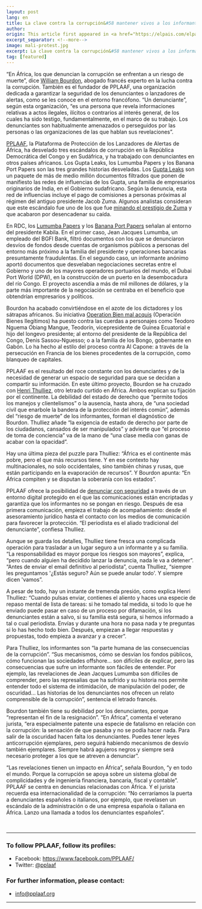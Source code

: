 ```yaml
---
layout: post
lang: en
title: La clave contra la corrupción&#58 mantener vivos a los informantes
author: 
origin: This article first appeared in <a href="https://elpais.com/elpais/2018/08/14/planeta_futuro/1534243683_087704.html" target="_blank">El Pais</a>
excerpt_separator: <!--more-->
image: mali-protest.jpg
excerpt: La clave contra la corrupción&#58 mantener vivos a los informantes La plataforma PPAAF se dedica a garantizar la defensa de los denunciantes de casos corrupción en África con el fin de animar a más personas a desvelar asuntos turbios y mejorar la gobernanza
tag: [featured]
---
```


“En África, los que denuncian la corrupción se enfrentan a un riesgo de muerte”, dice [William Bourdon](http://www.william-bourdon.fr/), abogado francés experto en la lucha contra la corrupción. También es el fundador de PPLAAF, una organización dedicada a garantizar la seguridad de los denunciantes o lanzadores de alertas, como se les conoce en el entorno francófono. “Un denunciante”, según esta organización, “es una persona que revela informaciones relativas a actos ilegales, ilícitos o contrarios al interés general, de los cuales ha sido testigo, fundamentalmente, en el marco de su trabajo. Los denunciantes son habitualmente amenazados o perseguidos por las personas o las organizaciones de las que hablan sus revelaciones”.


[PPLAAF](https://pplaaf.org/fr/), la Plataforma de Protección de los Lanzadores de Alertas de África, ha desvelado tres escándalos de corrupción en la República Democrática del Congo y en Sudáfrica, y ha trabajado con denunciantes en otros países africanos. Los Gupta Leaks, los Lumumba Papers y los Banana Port Papers son las tres grandes historias desveladas. Los [Gupta Leaks](https://pplaaf.org/fr/cases/state-capture.html) son un paquete de más de medio millón documentos filtrados que ponen de manifiesto las redes de influencias de los Gupta, una familia de empresarios originarios de India, en el Gobierno sudafricano. Según la denuncia, esta red de influencias incluye el pago de comisiones a personas próximas al régimen del antiguo presidente Jacob Zuma. Algunos analistas consideran que este escándalo fue uno de los que fue [minando el prestigio de Zuma](https://www.bbc.com/news/world-africa-22513410) y que acabaron por desencadenar su caída.

En RDC, los [Lumumba Papers](https://pplaaf.org/fr/cases/the-lumumba-papers.html) y los [Banana Port Papers](http://bananaportpapers.info/) señalan al entorno del presidente Kabila. En el primer caso, Jean Jacques Lumumba, un empleado del BGFI Bank, filtró documentos con los que se denunciaron desvíos de fondos desde cuentas de organismos públicos a personas del entorno más próximo a la familia del presidente y operaciones bancarias presuntamente fraudulentas. En el segundo caso, un informante anónimo aportó documentos que desvelaban negociaciones secretas entre el Gobierno y uno de los mayores operadores portuarios del mundo, el Dubai Port World (DPW), en la construcción de un puerto en la desembocadura del río Congo. El proyecto ascendía a más de mil millones de dólares, y la parte más importante de la negociación se centraba en el beneficio que obtendrían empresarios y políticos.

Bourdon ha acabado convirtiéndose en el azote de los dictadores y los sátrapas africanos. Su iniciativa [Operation Bien mal acquis](http://www.lepoint.fr/societe/les-principales-etapes-de-l-affaire-des-biens-mal-acquis-27-10-2017-2167890_23.php) (Operación Bienes Ilegítimos) ha puesto contra las cuerdas a personajes como Teodoro Nguema Obiang Mangue, Teodorín, vicepresidente de Guinea Ecuatorial e hijo del longevo presidente; al entorno del presidente de la República del Congo, Denis Sassou-Nguesso; o a la familia de los Bongo, gobernante en Gabón. Lo ha hecho al estilo del proceso contra Al Capone: a través de la persecución en Francia de los bienes procedentes de la corrupción, como blanqueo de capitales.


PPLAAF es el resultado del roce constante con los denunciantes y de la necesidad de generar un espacio de seguridad para que se decidan a compartir su información. En este último proyecto, Bourdon se ha cruzado con [Henri Thulliez](https://twitter.com/henrithulliez?lang=es), otro letrado curtido en África. Ambos explican su fijación por el continente. La debilidad del estado de derecho que “permite todos los manejos y clientelismos” o la ausencia, hasta ahora, de “una sociedad civil que enarbole la bandera de la protección del interés común”, además del “riesgo de muerte” de los informantes, forman el diagnóstico de Bourdon. Thulliez añade “la exigencia de estado de derecho por parte de los ciudadanos, cansados de ser manipulados” y advierte que “el proceso de toma de conciencia” va de la mano de “una clase media con ganas de acabar con la opacidad”.

Hay una última pieza del puzzle para Thulliez: “África es el continente más pobre, pero el que más recursos tiene. Y en ese contexto hay multinacionales, no solo occidentales, sino también chinas y rusas, que están participando en la evaporación de recursos”. Y Bourdon apunta: “En África compiten y se disputan la soberanía con los estados”.

PPLAAF ofrece la posibilidad de [denunciar con seguridad](https://pplaaf.org/fr/send-us-info.html) a través de un entorno digital protegido en el que las comunicaciones están encriptadas y garantiza que los informantes no se pongan en riesgo. Después de esa primera comunicación, empieza el trabajo de acompañamiento: desde el asesoramiento jurídico hasta el contacto con los medios de comunicación para favorecer la protección. “El periodista es el aliado tradicional del denunciante”, confiesa Thulliez.

Aunque se guarda los detalles, Thulliez tiene fresca una complicada operación para trasladar a un lugar seguro a un informante y a su familia. “La responsabilidad es mayor porque los riesgos son mayores”, explica, “pero cuando alguien ha decidido lanzar la denuncia, nada le va a detener”. “Antes de enviar el email definitivo al periodista”, cuenta Thulliez, “siempre les preguntamos '¿Estás seguro? Aún se puede anular todo'. Y siempre dicen 'vamos”.

A pesar de todo, hay un instante de tremenda presión, como explica Henri Thulliez: “Cuando pulsas enviar, contienes el aliento y haces una especie de repaso mental de lista de tareas: si he tomado tal medida, si todo lo que he enviado puede pasar en caso de un proceso por difamación, si los denunciantes están a salvo, si su familia está segura, si hemos informado a tal o cual periodista. Envías y durante una hora no pasa nada y te preguntas si lo has hecho todo bien. Después, empiezan a llegar respuestas y propuestas, todo empieza a avanzar y a crecer”.


Para Thulliez, los informantes son “la parte humana de las consecuencias de la corrupción”. “Sus  mecanismos, cómo se desvían los fondos públicos, cómo funcionan las sociedades offshore... son difíciles de explicar, pero las consecuencias que sufre un informante son fáciles de entender. Por ejemplo, las revelaciones de Jean Jacques Lumumba son difíciles de comprender, pero las represalias que ha sufrido y su historia nos permite entender todo el sistema de intimidación, de manipulación del poder, de oscuridad... Las historias de los denunciantes nos ofrecen un relato comprensible de la corrupción”, sentencia el letrado francés.

Bourdon también tiene su debilidad por los denunciantes, porque “representan el fin de la resignación”. “En África”, comenta el veterano jurista, “era especialmente patente una especie de fatalismo en relación con la corrupción: la sensación de que pasaba y no se podía hacer nada. Para salir de la oscuridad hacen falta los denunciantes. Puedes tener leyes anticorrupción ejemplares, pero seguirá habiendo mecanismos de desvío también ejemplares. Siempre habrá agujeros negros y siempre será necesario proteger a los que se atreven a denunciar”.

“Las revelaciones tienen un impacto en África”, señala Bourdon, “y en todo el mundo. Porque la corrupción se apoya sobre un sistema global de complicidades y de ingeniería financiera, bancaria, fiscal y contable”. PPLAAF se centra en denuncias relacionadas con África. Y el jurista recuerda esa internacionalidad de la corrupción: “No cerraríamos la puerta a denunciantes españoles o italianos, por ejemplo, que revelasen un escándalo de la administración o de una empresa española o italiana en África. Lanzo una llamada a todos los denunciantes españoles”.

<br>

----------------------

### To follow PPLAAF, follow its profiles:
- Facebook: <https://www.facebook.com/PPLAAF/>
- Twitter: [@pplaaf](https://twitter.com/pplaaf)

### For further information, please contact:
- [info@pplaaf.org](mailto:info@pplaaf.org)



-----